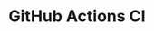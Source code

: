 # GitHub Actions CI




































































































































































































































































































































































































































































































































































































































































































































































































































































































































































































































































































































































































































































































































































































































































































































































































































































































































































































































































































































































































































































































































































































































































































































































































































































































































































































































































































































































































































































































































































































































































































































































































































































































































































